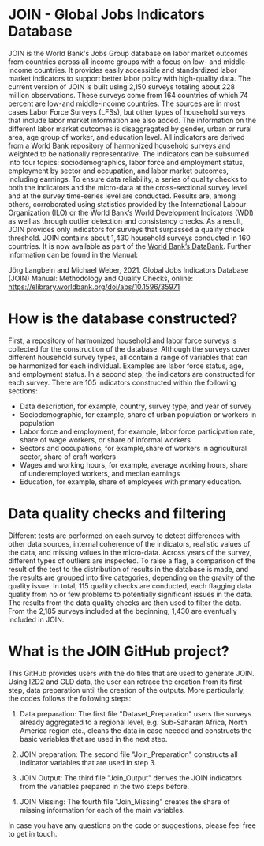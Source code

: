 # JOIN - Global Jobs Indicators Database

JOIN is the World Bank's Jobs Group database on labor market outcomes from
countries across all income groups with a focus on low- and middle-income countries. It provides easily accessible and standardized labor market indicators to support better labor policy with high-quality  data. The current version of JOIN is built using 2,150 surveys totaling about 228 million observations. These surveys come from 164 countries of which 74 percent are low-and middle-income countries. The sources are in most cases Labor Force Surveys (LFSs), but other types of household surveys that include labor market
information are also added. The information on the different labor market outcomes is disaggregated by gender, urban or rural area, age group of worker, and education level. All indicators are derived from a World Bank repository of harmonized household surveys and weighted  to  be nationally representative. The indicators can be subsumed into four topics: sociodemographics, labor force and employment status, employment by sector and occupation, and labor market outcomes, including earnings. To ensure data reliability, a series of quality checks to
both the indicators and the micro-data at the cross-sectional survey level and at the survey time-series level are conducted. Results are, among others, corroborated using statistics provided by the International Labour Organization (ILO) or the World Bank’s World Development Indicators (WDI) as well as through
outlier detection and consistency checks. As a result, JOIN provides only indicators for surveys that surpassed a quality check threshold. JOIN contains about 1,430 household surveys conducted in 160 countries. It is now available as part of the [World Bank’s DataBank](https://databank.worldbank.org/source/global-jobs-indicators-database-(join)).  Further information can be found in the Manual: 

Jörg Langbein and Michael Weber, 2021. Global Jobs Indicators Database (JOIN) Manual: Methodology and Quality Checks, online: https://elibrary.worldbank.org/doi/abs/10.1596/35971


# How is the database constructed?
First, a repository of harmonized household and labor force surveys is collected for the construction of the database. Although the surveys cover different household survey types, all contain a range of variables that can be harmonized for each individual. Examples are labor force status, age, and employment status. In a second step, the indicators are constructed for each survey. There are 105 indicators constructed within the following sections:
- Data description, for example, country, survey type, and year of survey
- Sociodemographic, for example, share of urban population or workers in population
- Labor  force and  employment,  for  example, labor  force  participation rate, share of  wage workers, or share of informal workers
- Sectors and occupations, for example,share of workers in agricultural sector, share of craft workers
- Wages and working  hours, for  example, average working hours, share of underemployed workers, and median earnings
- Education, for example, share of employees with primary education.

# Data quality checks and filtering
Different tests are performed on each survey to detect differences with other data sources, internal coherence of the indicators, realistic values of the data, and missing values in the micro-data. Across years of the survey, different  types of  outliers are inspected. To  raise a flag, a comparison of the  result of  the  test to the distribution of results in the database is made, and the results are grouped into five categories, depending on the gravity of the quality issue. In total, 115 quality checks are conducted, each flagging data quality from no or few problems to potentially significant issues in the data. The results from the data quality checks are then used to filter the data. From the 2,185 surveys included at the beginning, 1,430 are eventually included in JOIN. 


# What is the JOIN GitHub project? 
This GitHub  provides users with the do files that are used to generate JOIN. Using I2D2 and GLD data, the user can retrace the creation from its first step, data preparation 
until the creation of the outputs. More particularly, the codes follows the following steps: 

1. Data preparation: The first file "Dataset_Preparation" users the surveys already aggregated to a regional level, e.g. Sub-Saharan Africa, North America region etc., cleans the data in case needed and constructs the basic variables that are used in the next step. 

2. JOIN preparation: The second file "Join_Preparation" constructs all indicator variables that are used in step 3. 

3. JOIN Output: The third file "Join_Output" derives the JOIN indicators from the variables prepared in the two steps before. 

4. JOIN Missing: The fourth file "Join_Missing" creates the share of missing information for each of the main variables.

In case you have any questions on the code or suggestions, please feel free to get in touch.  



